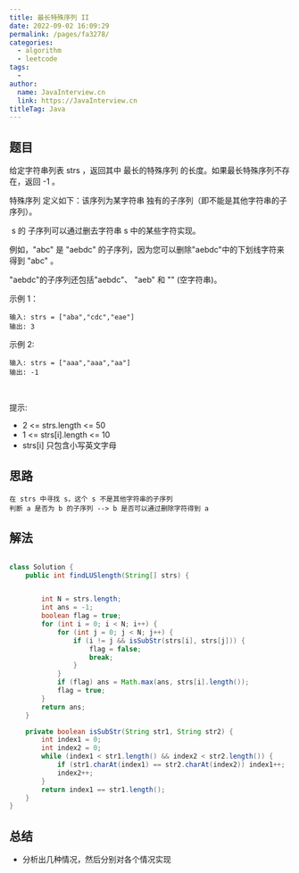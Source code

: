 ```yaml
---
title: 最长特殊序列 II
date: 2022-09-02 16:09:29
permalink: /pages/fa3278/
categories:
  - algorithm
  - leetcode
tags:
  - 
author: 
  name: JavaInterview.cn
  link: https://JavaInterview.cn
titleTag: Java
---
```


## 题目

给定字符串列表 strs ，返回其中 最长的特殊序列 的长度。如果最长特殊序列不存在，返回 -1 。

特殊序列 定义如下：该序列为某字符串 独有的子序列（即不能是其他字符串的子序列）。

 s 的 子序列可以通过删去字符串 s 中的某些字符实现。

例如，"abc" 是 "aebdc" 的子序列，因为您可以删除"aebdc"中的下划线字符来得到 "abc" 。

"aebdc"的子序列还包括"aebdc"、 "aeb" 和 "" (空字符串)。
 

示例 1：

    输入: strs = ["aba","cdc","eae"]
    输出: 3
示例 2:

    输入: strs = ["aaa","aaa","aa"]
    输出: -1
 

提示:

- 2 <= strs.length <= 50
- 1 <= strs[i].length <= 10
- strs[i] 只包含小写英文字母




## 思路


    在 strs 中寻找 s，这个 s 不是其他字符串的子序列
    判断 a 是否为 b 的子序列 --> b 是否可以通过删除字符得到 a

## 解法
```java

class Solution {
    public int findLUSlength(String[] strs) {


        int N = strs.length;
        int ans = -1;
        boolean flag = true;
        for (int i = 0; i < N; i++) {
            for (int j = 0; j < N; j++) {
                if (i != j && isSubStr(strs[i], strs[j])) {
                    flag = false;
                    break;
                }
            }
            if (flag) ans = Math.max(ans, strs[i].length());
            flag = true;
        }
        return ans;
    }

    private boolean isSubStr(String str1, String str2) {
        int index1 = 0;
        int index2 = 0;
        while (index1 < str1.length() && index2 < str2.length()) {
            if (str1.charAt(index1) == str2.charAt(index2)) index1++;
            index2++;
        }
        return index1 == str1.length();
    }
}
```

## 总结

- 分析出几种情况，然后分别对各个情况实现 
